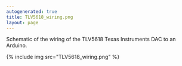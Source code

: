 ```yaml
---
autogenerated: true
title: TLV5618_wiring.png
layout: page
---
```


Schematic of the wiring of the TLV5618 Texas Instruments DAC to an
Arduino.

{% include img src="TLV5618_wiring.png" %}

